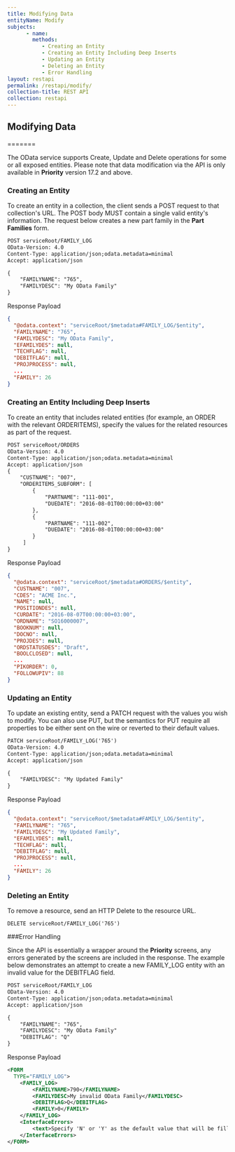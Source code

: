 ```yaml
---
title: Modifying Data
entityName: Modify
subjects:
      - name: 
        methods:
           - Creating an Entity
           - Creating an Entity Including Deep Inserts
           - Updating an Entity
           - Deleting an Entity
           - Error Handling       
layout: restapi
permalink: /restapi/modify/
collection-title: REST API
collection: restapi
---
```


<a name="Modifying Data"></a>
## Modifying Data
=======

The OData service supports Create, Update and Delete operations for some or all exposed entities. Please note that data modification via the API is only available in **Priority** version 17.2 and above.

<a class="anchor-link" name="Creating_an_Entity"></a>
### Creating an Entity

To create an entity in a collection, the client sends a POST request to that collection's URL. The POST body MUST contain a single valid entity's information. The request below creates a new part family in the **Part Families** form.

```html
POST serviceRoot/FAMILY_LOG 
OData-Version: 4.0
Content-Type: application/json;odata.metadata=minimal
Accept: application/json

{
    "FAMILYNAME": "765",
    "FAMILYDESC": "My OData Family"
}
```

Response Payload
```json
{
  "@odata.context": "serviceRoot/$metadata#FAMILY_LOG/$entity",
  "FAMILYNAME": "765",
  "FAMILYDESC": "My OData Family",
  "EFAMILYDES": null,
  "TECHFLAG": null,
  "DEBITFLAG": null,
  "PROJPROCESS": null,
  ...
  "FAMILY": 26
}
```

<a class="anchor-link" name="Creating_an_Entity_Including_Deep_Inserts"></a>
### Creating an Entity Including Deep Inserts

To create an entity that includes related entities (for example, an ORDER with the relevant ORDERITEMS), specify the values for the related resources as part of the request.

```html
POST serviceRoot/ORDERS 
OData-Version: 4.0
Content-Type: application/json;odata.metadata=minimal
Accept: application/json
{
    "CUSTNAME": "007",
    "ORDERITEMS_SUBFORM": [
        {
            "PARTNAME": "111-001",
            "DUEDATE": "2016-08-01T00:00:00+03:00"
        },
        {
            "PARTNAME": "111-002",
            "DUEDATE": "2016-08-01T00:00:00+03:00"
        }
     ]
}
```

Response Payload
```json
{
  "@odata.context": "serviceRoot/$metadata#ORDERS/$entity",
  "CUSTNAME": "007",
  "CDES": "ACME Inc.",
  "NAME": null,
  "POSITIONDES": null,
  "CURDATE": "2016-08-07T00:00:00+03:00",
  "ORDNAME": "SO16000007",
  "BOOKNUM": null,
  "DOCNO": null,
  "PROJDES": null,
  "ORDSTATUSDES": "Draft",
  "BOOLCLOSED": null,
  ...
  "PIKORDER": 0,
  "FOLLOWUPIV": 88
}
```


<a class="anchor-link" name="Updating_an_Entity"></a>
### Updating an Entity

To update an existing entity, send a PATCH request with the values you wish to modify. You can also use PUT, but the semantics for PUT require all properties to be either sent on the wire or reverted to their default values.

```html
PATCH serviceRoot/FAMILY_LOG('765')
OData-Version: 4.0
Content-Type: application/json;odata.metadata=minimal
Accept: application/json

{
    "FAMILYDESC": "My Updated Family"
}
```

Response Payload

```json
{
  "@odata.context": "serviceRoot/$metadata#FAMILY_LOG/$entity",
  "FAMILYNAME": "765",
  "FAMILYDESC": "My Updated Family",
  "EFAMILYDES": null,
  "TECHFLAG": null,
  "DEBITFLAG": null,
  "PROJPROCESS": null,
  ...
  "FAMILY": 26
}
```

<a class="anchor-link" name="Deleting_an_Entity"></a>
### Deleting an Entity

To remove a resource, send an HTTP Delete to the resource URL.

<code>DELETE serviceRoot/FAMILY_LOG('765')</code>

<a class="anchor-link" name="Error_Handling"></a>
###Error Handling

Since the API is essentially a wrapper around the **Priority** screens, any errors generated by the screens are included in the response. The example below demonstrates an attempt to create a new FAMILY_LOG entity with an invalid value for the DEBITFLAG field.

```html
POST serviceRoot/FAMILY_LOG 
OData-Version: 4.0
Content-Type: application/json;odata.metadata=minimal
Accept: application/json

{
    "FAMILYNAME": "765",
    "FAMILYDESC": "My OData Family"
    "DEBITFLAG": "Q"
}
```

Response Payload

```xml
<FORM
  TYPE="FAMILY_LOG">
    <FAMILY_LOG>
        <FAMILYNAME>790</FAMILYNAME>
        <FAMILYDESC>My invalid OData Family</FAMILYDESC>
        <DEBITFLAG>Q</DEBITFLAG>
        <FAMILY>0</FAMILY>
    </FAMILY_LOG>
    <InterfaceErrors>
        <text>Specify 'N' or 'Y' as the default value that will be filled in the Billable column of the "Reports of Project Hrs/Expenses" form. /n Leave the column blank if you do not want to have a default.</text>
    </InterfaceErrors>
</FORM>
```

